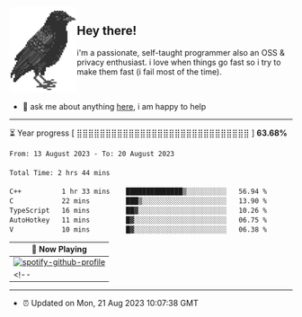 <img align="left" src="assets/birb.png">

## Hey there!

i'm a passionate, self-taught programmer also an OSS & privacy enthusiast. i love when things go fast so i try to make them fast (i fail most of the time). 

</br>

- 💬 ask me about anything [here](https://github.com/aunsigned/aunsigned/issues), i am happy to help

---

⏳ Year progress [ ⣿⣿⣿⣿⣿⣿⣿⣿⣿⣿⣿⣿⣿⣿⣿⣿⣿⣿⣿⣿⣿⣿⣿⣿⣿⣿⣿⣿⣿⣿ ] **63.68%**

<!--START_SECTION:waka-->

```txt
From: 13 August 2023 - To: 20 August 2023

Total Time: 2 hrs 44 mins

C++          1 hr 33 mins    ██████████████▒░░░░░░░░░░   56.94 %
C            22 mins         ███▒░░░░░░░░░░░░░░░░░░░░░   13.90 %
TypeScript   16 mins         ██▓░░░░░░░░░░░░░░░░░░░░░░   10.26 %
AutoHotkey   11 mins         █▓░░░░░░░░░░░░░░░░░░░░░░░   06.75 %
V            10 mins         █▓░░░░░░░░░░░░░░░░░░░░░░░   06.38 %
```

<!--END_SECTION:waka-->

| 🎵 Now Playing                                                                                                                 |
| ------------------------------------------------------------------------------------------------------------------------------ |
| [![spotify-github-profile](https://spotify-github-profile.vercel.app/api/view?uid=px8z5sqldmqsdd0khq0q8ecd7&cover_image=true&theme=natemoo-re&show_offline=false&background_color=121212&bar_color=53b14f&bar_color_cover=false)](https://spotify-github-profile.vercel.app/api/view?uid=px8z5sqldmqsdd0khq0q8ecd7&redirect=true) |
<!-- | <a href="https://status.nmoo.dev/now-playing?open"><img src="https://status.nmoo.dev/now-playing" width="540" height="64"></a> | -->

---

- ⏰ Updated on Mon, 21 Aug 2023 10:07:38 GMT

